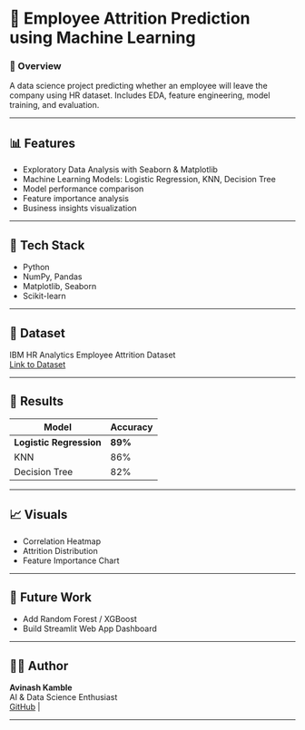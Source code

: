 # 🧠 Employee Attrition Prediction using Machine Learning

### 📘 Overview
A data science project predicting whether an employee will leave the company using HR dataset. Includes EDA, feature engineering, model training, and evaluation.

---

## 📊 Features
- Exploratory Data Analysis with Seaborn & Matplotlib  
- Machine Learning Models: Logistic Regression, KNN, Decision Tree  
- Model performance comparison  
- Feature importance analysis  
- Business insights visualization  

---

## 🧰 Tech Stack
- Python  
- NumPy, Pandas  
- Matplotlib, Seaborn  
- Scikit-learn  

---

## 🧩 Dataset
IBM HR Analytics Employee Attrition Dataset  
[Link to Dataset](https://www.kaggle.com/datasets/pavansubhasht/ibm-hr-analytics-attrition-dataset)

---

## 🧠 Results
| Model | Accuracy |
|--------|-----------|
| **Logistic Regression** | **89%** |
| KNN | 86% |
| Decision Tree | 82% |

---

## 📈 Visuals
- Correlation Heatmap  
- Attrition Distribution  
- Feature Importance Chart  

---

## 🚀 Future Work
- Add Random Forest / XGBoost  
- Build Streamlit Web App Dashboard  

---

## 👨‍💻 Author
**Avinash Kamble**  
AI & Data Science Enthusiast  
[GitHub](https://github.com/avinash-kamble-9) | 

---

